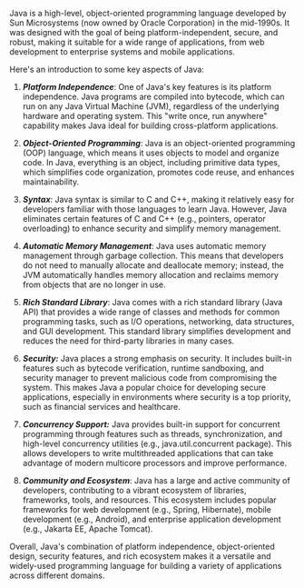 Java is a high-level, object-oriented programming language developed by Sun Microsystems (now owned by Oracle Corporation) in the mid-1990s. It was designed with the goal of being platform-independent, secure, and robust, making it suitable for a wide range of applications, from web development to enterprise systems and mobile applications.

Here's an introduction to some key aspects of Java:

1.  ***Platform Independence***: One of Java's key features is its platform independence. Java programs are compiled into bytecode, which can run on any Java Virtual Machine (JVM), regardless of the underlying hardware and operating system. This "write once, run anywhere" capability makes Java ideal for building cross-platform applications.

2.  ***Object-Oriented Programming***: Java is an object-oriented programming (OOP) language, which means it uses objects to model and organize code. In Java, everything is an object, including primitive data types, which simplifies code organization, promotes code reuse, and enhances maintainability.

3.  ***Syntax***: Java syntax is similar to C and C++, making it relatively easy for developers familiar with those languages to learn Java. However, Java eliminates certain features of C and C++ (e.g., pointers, operator overloading) to enhance security and simplify memory management.

4.  ***Automatic Memory Management***: Java uses automatic memory management through garbage collection. This means that developers do not need to manually allocate and deallocate memory; instead, the JVM automatically handles memory allocation and reclaims memory from objects that are no longer in use.

5.  ***Rich Standard Library***: Java comes with a rich standard library (Java API) that provides a wide range of classes and methods for common programming tasks, such as I/O operations, networking, data structures, and GUI development. This standard library simplifies development and reduces the need for third-party libraries in many cases.

6.  ***Security:*** Java places a strong emphasis on security. It includes built-in features such as bytecode verification, runtime sandboxing, and security manager to prevent malicious code from compromising the system. This makes Java a popular choice for developing secure applications, especially in environments where security is a top priority, such as financial services and healthcare.

7. ***Concurrency Support:*** Java provides built-in support for concurrent programming through features such as threads, synchronization, and high-level concurrency utilities (e.g., java.util.concurrent package). This allows developers to write multithreaded applications that can take advantage of modern multicore processors and improve performance.

8.  ***Community and Ecosystem***: Java has a large and active community of developers, contributing to a vibrant ecosystem of libraries, frameworks, tools, and resources. This ecosystem includes popular frameworks for web development (e.g., Spring, Hibernate), mobile development (e.g., Android), and enterprise application development (e.g., Jakarta EE, Apache Tomcat).

Overall, Java's combination of platform independence, object-oriented design, security features, and rich ecosystem makes it a versatile and widely-used programming language for building a variety of applications across different domains.
